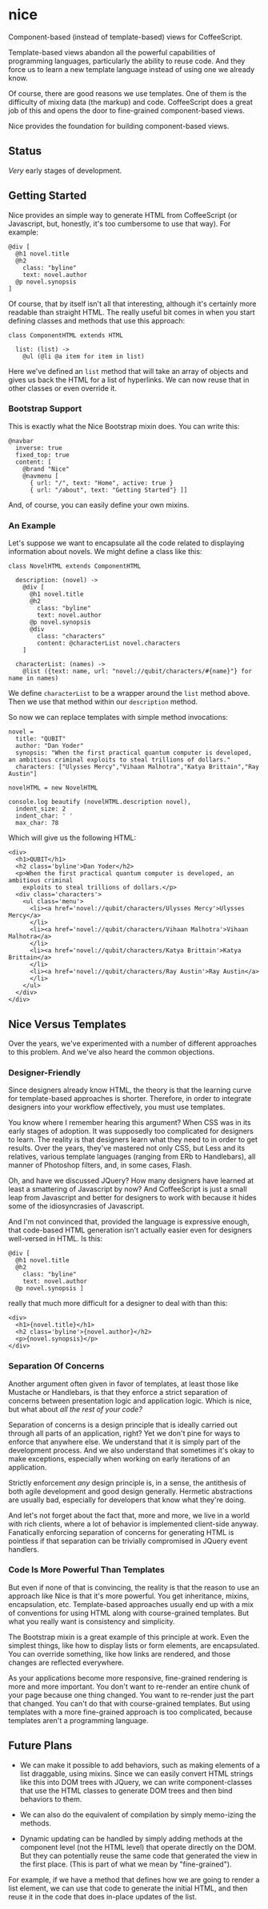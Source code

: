 # nice

Component-based (instead of template-based) views for CoffeeScript.

Template-based views abandon all the powerful capabilities of programming languages, particularly the ability to reuse code. And they force us to learn a new template language instead of using one we already know.

Of course, there are good reasons we use templates. One of them is the difficulty of mixing data (the markup) and code. CoffeeScript does a great job of this and opens the door to fine-grained component-based views.

Nice provides the foundation for building component-based views.

## Status

*Very* early stages of development. 

## Getting Started

Nice provides an simple way to generate HTML from CoffeeScript (or Javascript, but, honestly, it's too cumbersome to use that way). For example:

    @div [
      @h1 novel.title
      @h2
        class: "byline"
        text: novel.author
      @p novel.synopsis
    ]

Of course, that by itself isn't all that interesting, although it's certainly more readable than straight HTML. The really useful bit comes in when you start defining classes and methods that use this approach:

    class ComponentHTML extends HTML

      list: (list) ->
        @ul (@li @a item for item in list)

Here we've defined an `list` method that will take an array of objects and gives us back the HTML for a list of hyperlinks. We can now reuse that in other classes or even override it.

### Bootstrap Support

This is exactly what the Nice Bootstrap mixin does. You can write this:

    @navbar
      inverse: true
      fixed_top: true
      content: [
        @brand "Nice"
        @navmenu [
          { url: "/", text: "Home", active: true }
          { url: "/about", text: "Getting Started"} ]]
          
And, of course, you can easily define your own mixins.

### An Example

Let's suppose we want to encapsulate all the code related to displaying information about novels. We might define a class like this:

    class NovelHTML extends ComponentHTML

      description: (novel) ->
        @div [
          @h1 novel.title
          @h2
            class: "byline"
            text: novel.author
          @p novel.synopsis
          @div
            class: "characters"
            content: @characterList novel.characters
        ]

      characterList: (names) ->
        @list ({text: name, url: "novel://qubit/characters/#{name}"} for name in names)

We define `characterList` to be a wrapper around the `list` method above. Then we use that method within our `description` method.

So now we can replace templates with simple method invocations:

    novel = 
      title: "QUBIT"
      author: "Dan Yoder"
      synopsis: "When the first practical quantum computer is developed, an ambitious criminal exploits to steal trillions of dollars."
      characters: ["Ulysses Mercy","Vihaan Malhotra","Katya Brittain","Ray Austin"]

    novelHTML = new NovelHTML

    console.log beautify (novelHTML.description novel), 
      indent_size: 2
      indent_char: ' '
      max_char: 78

Which will give us the following HTML:

    <div>
      <h1>QUBIT</h1>
      <h2 class='byline'>Dan Yoder</h2>
      <p>When the first practical quantum computer is developed, an ambitious criminal
        exploits to steal trillions of dollars.</p>
      <div class='characters'>
        <ul class='menu'>
          <li><a href='novel://qubit/characters/Ulysses Mercy'>Ulysses Mercy</a>
          </li>
          <li><a href='novel://qubit/characters/Vihaan Malhotra'>Vihaan Malhotra</a>
          </li>
          <li><a href='novel://qubit/characters/Katya Brittain'>Katya Brittain</a>
          </li>
          <li><a href='novel://qubit/characters/Ray Austin'>Ray Austin</a>
          </li>
        </ul>
      </div>
    </div>


## Nice Versus Templates

Over the years, we've experimented with a number of different approaches to this problem. And we've also heard the common objections.

### Designer-Friendly

Since designers already know HTML, the theory is that the learning curve for template-based approaches is shorter. Therefore, in order to integrate designers into your workflow effectively, you must use templates.

You know where I remember hearing this argument? When CSS was in its early stages of adoption. It was supposedly too complicated for designers to learn. The reality is that designers learn what they need to in order to get results. Over the years, they've mastered not only CSS, but Less and its relatives, various template languages (ranging from ERb to Handlebars), all manner of Photoshop filters, and, in some cases, Flash.

Oh, and have we discussed JQuery? How many designers have learned at least a smattering of Javascript by now? And CoffeeScript is just a small leap from Javascript and better for designers to work with because it hides some of the idiosyncrasies of Javascript.

And I'm not convinced that, provided the language is expressive enough, that code-based HTML generation isn't actually easier even for designers well-versed in HTML. Is this:

    @div [
      @h1 novel.title
      @h2
        class: "byline"
        text: novel.author
      @p novel.synopsis ]

really that much more difficult for a designer to deal with than this:

    <div>
      <h1>{novel.title}</h1>
      <h2 class='byline'>{novel.author}</h2>
      <p>{novel.synopsis}</p>
    </div>

### Separation Of Concerns

Another argument often given in favor of templates, at least those like Mustache or Handlebars, is that they enforce a strict separation of concerns between presentation logic and application logic. Which is nice, but what about *all the rest of your code?*

Separation of concerns is a design principle that is ideally carried out through all parts of an application, right? Yet we don't pine for ways to enforce that anywhere else. We understand that it is simply part of the development process. And we also understand that sometimes it's okay to make exceptions, especially when working on early iterations of an application.

Strictly enforcement *any* design principle is, in a sense, the antithesis of both agile development and good design generally. Hermetic abstractions are usually bad, especially for developers that know what they're doing.

And let's not forget about the fact that, more and more, we live in a world with rich clients, where a lot of behavior is implemented client-side anyway. Fanatically enforcing separation of concerns for generating HTML is pointless if that separation can be trivially compromised in JQuery event handlers.

### Code Is More Powerful Than Templates 

But even if none of that is convincing, the reality is that the reason to use an approach like Nice is that it's more powerful. You get inheritance, mixins, encapsulation, etc. Template-based approaches usually end up with a mix of conventions for using HTML along with course-grained templates. But what you really want is consistency and simplicity.

The Bootstrap mixin is a great example of this principle at work. Even the simplest things, like how to display lists or form elements, are encapsulated. You can override something, like how links are rendered, and those changes are reflected everywhere.

As your applications become more responsive, fine-grained rendering is more and more important. You don't want to re-render an entire chunk of your page because one thing changed. You want to re-render just the part that changed. You can't do that with course-grained templates. But using templates with a more fine-grained approach is too complicated, because templates aren't a programming language.

## Future Plans

* We can make it possible to add behaviors, such as making elements of a list draggable, using mixins. Since we can easily convert HTML strings like this into DOM trees with JQuery, we can write component-classes that use the HTML classes to generate DOM trees and then bind behaviors to them.

* We can also do the equivalent of compilation by simply memo-izing the methods.

* Dynamic updating can be handled by simply adding methods at the component level (not the HTML level) that operate directly on the DOM. But they can potentially reuse the same code that generated the view in the first place. (This is part of what we mean by "fine-grained").

For example, if we have a method that defines how we are going to render a list element, we can use that code to generate the initial HTML, and then reuse it in the code that does in-place updates of the list.
